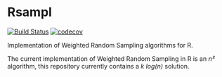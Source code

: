 # Rsampl #

[![Build Status](https://travis-ci.org/Qadra/Rsampl.svg?branch=master)](https://travis-ci.org/Qadra/Rsampl)
[![codecov](https://codecov.io/gh/Qadra/Rsampl/branch/master/graph/badge.svg)](https://codecov.io/gh/Qadra/Rsampl)

Implementation of Weighted Random Sampling algorithms for R.

The current implementation of Weighted Random Sampling in R is an *n²*
algorithm, this repository currently contains a *k log(n)* solution.
